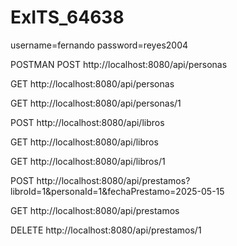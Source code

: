 # ExITS_64638
username=fernando
password=reyes2004

POSTMAN
POST
http://localhost:8080/api/personas

GET
http://localhost:8080/api/personas

GET
http://localhost:8080/api/personas/1

POST
http://localhost:8080/api/libros

GET
http://localhost:8080/api/libros

GET
http://localhost:8080/api/libros/1

POST 
http://localhost:8080/api/prestamos?libroId=1&personaId=1&fechaPrestamo=2025-05-15

GET
http://localhost:8080/api/prestamos

DELETE
http://localhost:8080/api/prestamos/1
